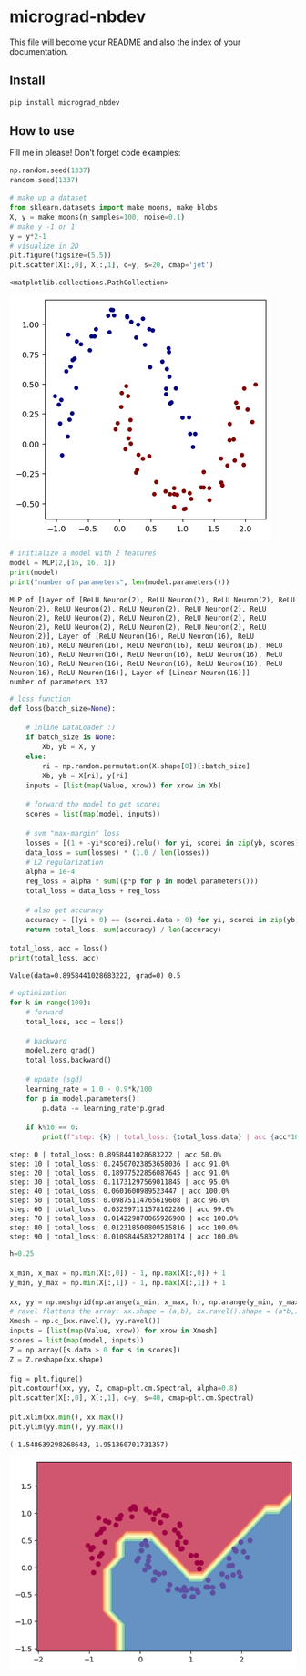 micrograd-nbdev
================

<!-- WARNING: THIS FILE WAS AUTOGENERATED! DO NOT EDIT! -->

This file will become your README and also the index of your
documentation.

## Install

``` sh
pip install micrograd_nbdev
```

## How to use

Fill me in please! Don’t forget code examples:

``` python
np.random.seed(1337)
random.seed(1337)
```

``` python
# make up a dataset
from sklearn.datasets import make_moons, make_blobs
X, y = make_moons(n_samples=100, noise=0.1)
# make y -1 or 1
y = y*2-1
# visualize in 2D
plt.figure(figsize=(5,5))
plt.scatter(X[:,0], X[:,1], c=y, s=20, cmap='jet')
```

    <matplotlib.collections.PathCollection>

![](index_files/figure-commonmark/cell-3-output-2.png)

``` python
# initialize a model with 2 features
model = MLP(2,[16, 16, 1])
print(model)
print("number of parameters", len(model.parameters()))
```

    MLP of [Layer of [ReLU Neuron(2), ReLU Neuron(2), ReLU Neuron(2), ReLU Neuron(2), ReLU Neuron(2), ReLU Neuron(2), ReLU Neuron(2), ReLU Neuron(2), ReLU Neuron(2), ReLU Neuron(2), ReLU Neuron(2), ReLU Neuron(2), ReLU Neuron(2), ReLU Neuron(2), ReLU Neuron(2), ReLU Neuron(2)], Layer of [ReLU Neuron(16), ReLU Neuron(16), ReLU Neuron(16), ReLU Neuron(16), ReLU Neuron(16), ReLU Neuron(16), ReLU Neuron(16), ReLU Neuron(16), ReLU Neuron(16), ReLU Neuron(16), ReLU Neuron(16), ReLU Neuron(16), ReLU Neuron(16), ReLU Neuron(16), ReLU Neuron(16), ReLU Neuron(16)], Layer of [Linear Neuron(16)]]
    number of parameters 337

``` python
# loss function
def loss(batch_size=None):
    
    # inline DataLoader :)
    if batch_size is None:
        Xb, yb = X, y
    else:
        ri = np.random.permutation(X.shape[0])[:batch_size]
        Xb, yb = X[ri], y[ri]
    inputs = [list(map(Value, xrow)) for xrow in Xb]
    
    # forward the model to get scores
    scores = list(map(model, inputs))
    
    # svm "max-margin" loss
    losses = [(1 + -yi*scorei).relu() for yi, scorei in zip(yb, scores)]
    data_loss = sum(losses) * (1.0 / len(losses))
    # L2 regularization
    alpha = 1e-4
    reg_loss = alpha * sum((p*p for p in model.parameters()))
    total_loss = data_loss + reg_loss
    
    # also get accuracy
    accuracy = [(yi > 0) == (scorei.data > 0) for yi, scorei in zip(yb, scores)]
    return total_loss, sum(accuracy) / len(accuracy)

total_loss, acc = loss()
print(total_loss, acc)
```

    Value(data=0.8958441028683222, grad=0) 0.5

``` python
# optimization
for k in range(100):
    # forward
    total_loss, acc = loss()
    
    # backward
    model.zero_grad()
    total_loss.backward()
    
    # update (sgd)
    learning_rate = 1.0 - 0.9*k/100
    for p in model.parameters():
        p.data -= learning_rate*p.grad
    
    if k%10 == 0:
        print(f"step: {k} | total_loss: {total_loss.data} | acc {acc*100}%")
```

    step: 0 | total_loss: 0.8958441028683222 | acc 50.0%
    step: 10 | total_loss: 0.24507023853658036 | acc 91.0%
    step: 20 | total_loss: 0.18977522856087645 | acc 91.0%
    step: 30 | total_loss: 0.11731297569011845 | acc 95.0%
    step: 40 | total_loss: 0.0601600989523447 | acc 100.0%
    step: 50 | total_loss: 0.09875114765619608 | acc 96.0%
    step: 60 | total_loss: 0.032597111578102286 | acc 99.0%
    step: 70 | total_loss: 0.014229870065926908 | acc 100.0%
    step: 80 | total_loss: 0.012318500800515816 | acc 100.0%
    step: 90 | total_loss: 0.010984458327280174 | acc 100.0%

``` python
h=0.25

x_min, x_max = np.min(X[:,0]) - 1, np.max(X[:,0]) + 1
y_min, y_max = np.min(X[:,1]) - 1, np.max(X[:,1]) + 1

xx, yy = np.meshgrid(np.arange(x_min, x_max, h), np.arange(y_min, y_max, h))
# ravel flattens the array: xx.shape = (a,b), xx.ravel().shape = (a*b,)
Xmesh = np.c_[xx.ravel(), yy.ravel()]
inputs = [list(map(Value, xrow)) for xrow in Xmesh]
scores = list(map(model, inputs))
Z = np.array([s.data > 0 for s in scores])
Z = Z.reshape(xx.shape)

fig = plt.figure()
plt.contourf(xx, yy, Z, cmap=plt.cm.Spectral, alpha=0.8)
plt.scatter(X[:,0], X[:,1], c=y, s=40, cmap=plt.cm.Spectral)

plt.xlim(xx.min(), xx.max())
plt.ylim(yy.min(), yy.max())
```

    (-1.548639298268643, 1.951360701731357)

![](index_files/figure-commonmark/cell-7-output-2.png)
